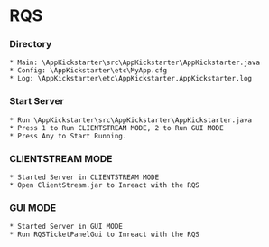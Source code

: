 # RQS

### Directory
```
* Main: \AppKickstarter\src\AppKickstarter\AppKickstarter.java
* Config: \AppKickstarter\etc\MyApp.cfg
* Log: \AppKickstarter\etc\AppKickstarter.AppKickstarter.log
```

### Start Server
```
* Run \AppKickstarter\src\AppKickstarter\AppKickstarter.java
* Press 1 to Run CLIENTSTREAM MODE, 2 to Run GUI MODE
* Press Any to Start Running.
```

### CLIENTSTREAM MODE
```
* Started Server in CLIENTSTREAM MODE
* Open ClientStream.jar to Inreact with the RQS
```

### GUI MODE
```
* Started Server in GUI MODE
* Run RQSTicketPanelGui to Inreact with the RQS
```
